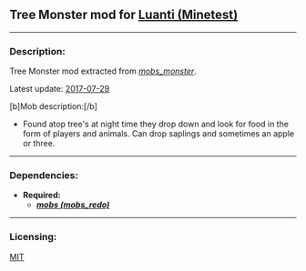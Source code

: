 ## Tree Monster mod for [Luanti (Minetest)](https://luanti.org)


---
### **Description:**

Tree Monster mod extracted from *[mobs_monster][]*.

Latest update: [2017-07-29][ver.mobs_monster]

[b]Mob description:[/b]
- Found atop tree's at night time they drop down and look for food in the form of players and animals. Can drop saplings and sometimes an apple or three.

---
### **Dependencies:**

- **Required:**
  - ***[mobs (mobs_redo)][mobs_redo]***


---
### **Licensing:**

[MIT](license.txt)


[mobs_monster]: https://content.luanti.org/packages/TenPlus1/mobs_monster/
[mobs_redo]: https://content.luanti.org/packages/TenPlus1/mobs/

[ver.mobs_monster]: https://codeberg.org/tenplus1/mobs_monster/src/commit/1561ec14477bb1663ebaaf4813b334e54d0ca193
